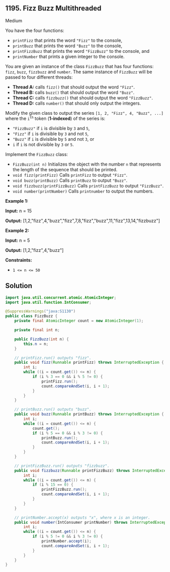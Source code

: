 ## 1195\. Fizz Buzz Multithreaded

Medium

You have the four functions:

*   `printFizz` that prints the word `"Fizz"` to the console,
*   `printBuzz` that prints the word `"Buzz"` to the console,
*   `printFizzBuzz` that prints the word `"FizzBuzz"` to the console, and
*   `printNumber` that prints a given integer to the console.

You are given an instance of the class `FizzBuzz` that has four functions: `fizz`, `buzz`, `fizzbuzz` and `number`. The same instance of `FizzBuzz` will be passed to four different threads:

*   **Thread A:** calls `fizz()` that should output the word `"Fizz"`.
*   **Thread B:** calls `buzz()` that should output the word `"Buzz"`.
*   **Thread C:** calls `fizzbuzz()` that should output the word `"FizzBuzz"`.
*   **Thread D:** calls `number()` that should only output the integers.

Modify the given class to output the series `[1, 2, "Fizz", 4, "Buzz", ...]` where the <code>i<sup>th</sup></code> token (**1-indexed**) of the series is:

*   `"FizzBuzz"` if `i` is divisible by `3` and `5`,
*   `"Fizz"` if `i` is divisible by `3` and not `5`,
*   `"Buzz"` if `i` is divisible by `5` and not `3`, or
*   `i` if `i` is not divisible by `3` or `5`.

Implement the `FizzBuzz` class:

*   `FizzBuzz(int n)` Initializes the object with the number `n` that represents the length of the sequence that should be printed.
*   `void fizz(printFizz)` Calls `printFizz` to output `"Fizz"`.
*   `void buzz(printBuzz)` Calls `printBuzz` to output `"Buzz"`.
*   `void fizzbuzz(printFizzBuzz)` Calls `printFizzBuzz` to output `"FizzBuzz"`.
*   `void number(printNumber)` Calls `printnumber` to output the numbers.

**Example 1:**

**Input:** n = 15

**Output:** [1,2,"fizz",4,"buzz","fizz",7,8,"fizz","buzz",11,"fizz",13,14,"fizzbuzz"]

**Example 2:**

**Input:** n = 5

**Output:** [1,2,"fizz",4,"buzz"]

**Constraints:**

*   `1 <= n <= 50`

## Solution

```java
import java.util.concurrent.atomic.AtomicInteger;
import java.util.function.IntConsumer;

@SuppressWarnings("java:S1130")
public class FizzBuzz {
    private final AtomicInteger count = new AtomicInteger(1);

    private final int n;

    public FizzBuzz(int n) {
        this.n = n;
    }

    // printFizz.run() outputs "fizz".
    public void fizz(Runnable printFizz) throws InterruptedException {
        int i;
        while ((i = count.get()) <= n) {
            if (i % 3 == 0 && i % 5 != 0) {
                printFizz.run();
                count.compareAndSet(i, i + 1);
            }
        }
    }

    // printBuzz.run() outputs "buzz".
    public void buzz(Runnable printBuzz) throws InterruptedException {
        int i;
        while ((i = count.get()) <= n) {
            count.get();
            if (i % 5 == 0 && i % 3 != 0) {
                printBuzz.run();
                count.compareAndSet(i, i + 1);
            }
        }
    }

    // printFizzBuzz.run() outputs "fizzbuzz".
    public void fizzbuzz(Runnable printFizzBuzz) throws InterruptedException {
        int i;
        while ((i = count.get()) <= n) {
            if (i % 15 == 0) {
                printFizzBuzz.run();
                count.compareAndSet(i, i + 1);
            }
        }
    }

    // printNumber.accept(x) outputs "x", where x is an integer.
    public void number(IntConsumer printNumber) throws InterruptedException {
        int i;
        while ((i = count.get()) <= n) {
            if (i % 5 != 0 && i % 3 != 0) {
                printNumber.accept(i);
                count.compareAndSet(i, i + 1);
            }
        }
    }
}
```